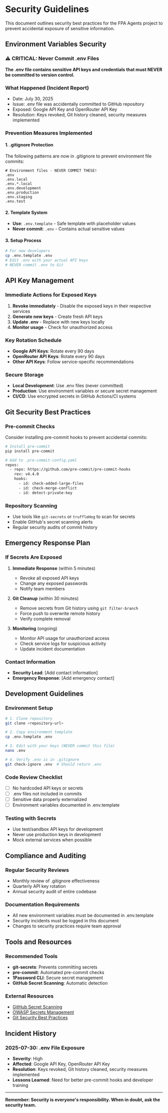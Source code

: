 # Security Guidelines

This document outlines security best practices for the FPA Agents project to prevent accidental exposure of sensitive information.

## Environment Variables Security

### ⚠️ CRITICAL: Never Commit .env Files

**The .env file contains sensitive API keys and credentials that must NEVER be committed to version control.**

### What Happened (Incident Report)
- Date: July 30, 2025
- Issue: .env file was accidentally committed to GitHub repository
- Exposed: Google API Key and OpenRouter API Key
- Resolution: Keys revoked, Git history cleaned, security measures implemented

### Prevention Measures Implemented

#### 1. .gitignore Protection
The following patterns are now in .gitignore to prevent environment file commits:
```
# Environment files - NEVER COMMIT THESE!
.env
.env.local
.env.*.local
.env.development
.env.production
.env.staging
.env.test
```

#### 2. Template System
- **Use**: `.env.template` - Safe template with placeholder values
- **Never commit**: `.env` - Contains actual sensitive values

#### 3. Setup Process
```bash
# For new developers
cp .env.template .env
# Edit .env with your actual API keys
# NEVER commit .env to Git
```

## API Key Management

### Immediate Actions for Exposed Keys
1. **Revoke immediately** - Disable the exposed keys in their respective services
2. **Generate new keys** - Create fresh API keys
3. **Update .env** - Replace with new keys locally
4. **Monitor usage** - Check for unauthorized access

### Key Rotation Schedule
- **Google API Keys**: Rotate every 90 days
- **OpenRouter API Keys**: Rotate every 90 days
- **Other API Keys**: Follow service-specific recommendations

### Secure Storage
- **Local Development**: Use .env files (never committed)
- **Production**: Use environment variables or secure secret management
- **CI/CD**: Use encrypted secrets in GitHub Actions/CI systems

## Git Security Best Practices

### Pre-commit Checks
Consider installing pre-commit hooks to prevent accidental commits:
```bash
# Install pre-commit
pip install pre-commit

# Add to .pre-commit-config.yaml
repos:
  - repo: https://github.com/pre-commit/pre-commit-hooks
    rev: v4.4.0
    hooks:
      - id: check-added-large-files
      - id: check-merge-conflict
      - id: detect-private-key
```

### Repository Scanning
- Use tools like `git-secrets` or `truffleHog` to scan for secrets
- Enable GitHub's secret scanning alerts
- Regular security audits of commit history

## Emergency Response Plan

### If Secrets Are Exposed
1. **Immediate Response** (within 5 minutes)
   - Revoke all exposed API keys
   - Change any exposed passwords
   - Notify team members

2. **Git Cleanup** (within 30 minutes)
   - Remove secrets from Git history using `git filter-branch`
   - Force push to overwrite remote history
   - Verify complete removal

3. **Monitoring** (ongoing)
   - Monitor API usage for unauthorized access
   - Check service logs for suspicious activity
   - Update incident documentation

### Contact Information
- **Security Lead**: [Add contact information]
- **Emergency Response**: [Add emergency contact]

## Development Guidelines

### Environment Setup
```bash
# 1. Clone repository
git clone <repository-url>

# 2. Copy environment template
cp .env.template .env

# 3. Edit with your keys (NEVER commit this file)
nano .env

# 4. Verify .env is in .gitignore
git check-ignore .env  # Should return .env
```

### Code Review Checklist
- [ ] No hardcoded API keys or secrets
- [ ] .env files not included in commits
- [ ] Sensitive data properly externalized
- [ ] Environment variables documented in .env.template

### Testing with Secrets
- Use test/sandbox API keys for development
- Never use production keys in development
- Mock external services when possible

## Compliance and Auditing

### Regular Security Reviews
- Monthly review of .gitignore effectiveness
- Quarterly API key rotation
- Annual security audit of entire codebase

### Documentation Requirements
- All new environment variables must be documented in .env.template
- Security incidents must be logged in this document
- Changes to security practices require team approval

## Tools and Resources

### Recommended Tools
- **git-secrets**: Prevents committing secrets
- **pre-commit**: Automated pre-commit checks
- **1Password CLI**: Secure secret management
- **GitHub Secret Scanning**: Automatic detection

### External Resources
- [GitHub Secret Scanning](https://docs.github.com/en/code-security/secret-scanning)
- [OWASP Secrets Management](https://owasp.org/www-community/vulnerabilities/Use_of_hard-coded_password)
- [Git Security Best Practices](https://git-scm.com/book/en/v2/Git-Tools-Credential-Storage)

## Incident History

### 2025-07-30: .env File Exposure
- **Severity**: High
- **Affected**: Google API Key, OpenRouter API Key
- **Resolution**: Keys revoked, Git history cleaned, security measures implemented
- **Lessons Learned**: Need for better pre-commit hooks and developer training

---

**Remember: Security is everyone's responsibility. When in doubt, ask the security team.**
